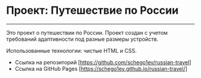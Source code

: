 # Проект: Путешествие по России
____

Это проект о путешествии по России.
Проект создан с учетом требований адаптивности под разные размеры устройств.

Использованные технологии: чистые HTML и CSS.

* Ссылка на репозиторий [https://github.com/schego1ev/russian-travel]
* Ссылка на GitHub Pages [https://schego1ev.github.io/russian-travel/]
